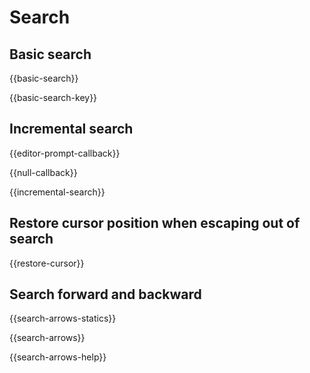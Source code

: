 # Search

## Basic search

{{basic-search}}

{{basic-search-key}}

## Incremental search

{{editor-prompt-callback}}

{{null-callback}}

{{incremental-search}}

## Restore cursor position when escaping out of search

{{restore-cursor}}

## Search forward and backward

{{search-arrows-statics}}

{{search-arrows}}

{{search-arrows-help}}


